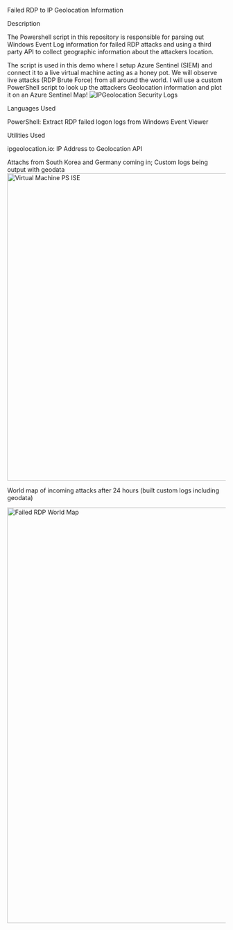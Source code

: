 Failed RDP to IP Geolocation Information

Description



The Powershell script in this repository is responsible for parsing out Windows Event Log information for failed RDP attacks and using a third party API to collect geographic information about the attackers location.

The script is used in this demo where I setup Azure Sentinel (SIEM) and connect it to a live virtual machine acting as a honey pot. We will observe live attacks (RDP Brute Force) from all around the world. I will use a custom PowerShell script to look up the attackers Geolocation information and plot it on an Azure Sentinel Map!
![IPGeolocation Security Logs](https://github.com/7nani-x/Sentinel-Lab/assets/157913408/37d1a644-d6c9-458d-9381-ec861ecca517)




Languages Used

PowerShell: Extract RDP failed logon logs from Windows Event Viewer




Utilities Used

ipgeolocation.io: IP Address to Geolocation API







Attachs from South Korea and Germany coming in; Custom logs being output with geodata
<img width="707" alt="Virtual Machine PS ISE" src="https://github.com/7nani-x/Sentinel-Lab/assets/157913408/97982173-a935-4f0d-af9b-ea512374a8e0">





World map of incoming attacks after 24 hours (built custom logs including geodata)

<img width="956" alt="Failed RDP World Map" src="https://github.com/7nani-x/Sentinel-Lab/assets/157913408/3d11528d-085c-4c9e-914c-9b8ad60ee376">

